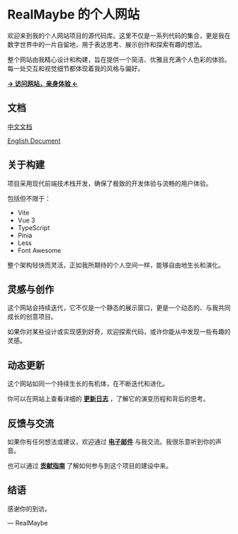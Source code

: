 # RealMaybe 的个人网站

欢迎来到我的个人网站项目的源代码库。这里不仅是一系列代码的集合，更是我在数字世界中的一片自留地，用于表达思考、展示创作和探索有趣的想法。

整个网站由我精心设计和构建，旨在提供一个简洁、优雅且充满个人色彩的体验。每一处交互和视觉细节都体现着我的风格与偏好。

**[→ 访问网站，亲身体验 ←](https://www.realmaybe0429.space/index)**

## 文档

[中文文档](./README.md)

[English Document](./docs/README.en.md)

## 关于构建

项目采用现代前端技术栈开发，确保了极致的开发体验与流畅的用户体验。

包括但不限于：

- Vite
- Vue 3
- TypeScript
- Pinia
- Less
- Font Awesome

整个架构轻快而灵活，正如我所期待的个人空间一样，能够自由地生长和演化。

## 灵感与创作

这个网站会持续迭代，它不仅是一个静态的展示窗口，更是一个动态的、与我共同成长的创意项目。

如果你对某些设计或实现感到好奇，欢迎探索代码，或许你能从中发现一些有趣的灵感。

## 动态更新

这个网站如同一个持续生长的有机体，在不断迭代和进化。

你可以在网站上查看详细的 **[更新日志](https://www.realmaybe0429.space/change-log)** ，了解它的演变历程和背后的思考。

## 反馈与交流

如果你有任何想法或建议，欢迎通过 **[电子邮件](mailto:realmaybe0429@qq.com)** 与我交流。我很乐意听到你的声音。

也可以通过 **[贡献指南](./CONTRIBUTING.md)** 了解如何参与到这个项目的建设中来。

## 结语

感谢你的到访。

— RealMaybe
